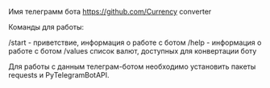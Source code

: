 Имя телеграмм бота https://github.com/Currency converter

Команды для работы:

/start - приветствие, информация о работе с ботом
/help - информация о работе с ботом
/values список валют, доступных для конвертации боту

Для работы с данным телеграм-ботом необходимо установить пакеты requests и PyTelegramBotAPI.
